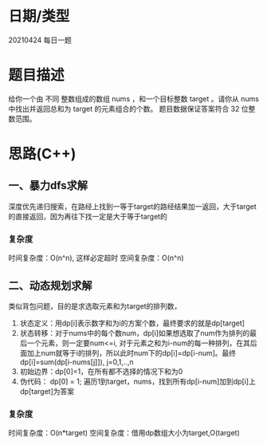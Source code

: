 # 日期/类型
20210424 每日一题
# 题目描述
给你一个由 不同 整数组成的数组 nums ，和一个目标整数 target 。请你从 nums 中找出并返回总和为 target 的元素组合的个数。
题目数据保证答案符合 32 位整数范围。


# 思路(C++)
## 一、暴力dfs求解
深度优先递归搜索，在路经上找到一等于target的路经结果加一返回，大于target的直接返回，因为再往下找一定是大于等于target的
### 复杂度
时间复杂度：O(n^n), 这样必定超时
空间复杂度：O(n^n)

## 二、动态规划求解
类似背包问题，目的是求选取元素和为target的排列数，
1. 状态定义：用dp[i]表示数字和为i的方案个数，最终要求的就是dp[target]
2. 状态转移：对于nums中的每个数num，dp[i]如果想选取了num作为排列的最后一个元素，则一定要num<=i, 对于元素之和为i-num的每一种排列，在其后面加上num就等于i的排列，所以此时num下的dp[i]=dp[i-num]。最终dp[i]=sum(dp[i-nums[j]]), j=0,1,..,n
3. 初始边界：dp[0]=1，在所有都不选择的情况下和为0
4. 伪代码：
   dp[0] = 1;
   遍历1到target，nums，找到所有dp[i-num]加到dp[i]上
   dp[target]为答案
### 复杂度
时间复杂度：O(n*target)
空间复杂度：借用dp数组大小为target,O(target)
